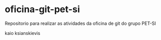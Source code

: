 # oficina-git-pet-si
Repositorio para realizar as atividades da oficina de git do grupo PET-SI

kaio ksianskievis
